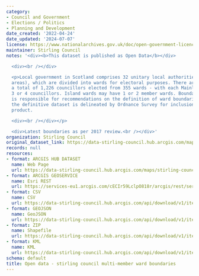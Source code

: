 ```yaml
---
category:
- Council and Government
- Elections / Politics
- Planning and Development
date_created: '2022-04-24'
date_updated: '2024-07-07'
license: https://www.nationalarchives.gov.uk/doc/open-government-licence/version/3/
maintainer: Stirling Council
notes: '<div><b>This dataset is published as Open Data</b></div>

  <div><br /></div>

  <p>Local government in Scotland comprises 32 unitary local authorities (council
  areas), which are divided into wards for electoral purposes. There are currently
  a total of 1,226 councillors elected from 355 wards - with each Mainland ward returning
  3 or 4 councillors. Island wards may have 1 or 2 member wards. Boundaries Scotland
  is responsible for recommendations on the definition of ward boundaries, however,
  the definitive dataset is delineated by Ordnance Survey for inclusion in their BoundaryLine
  product.

  <div><br /></div></p>

  <div>Latest boundaries as per 2017 review.<br /></div>'
organization: Stirling Council
original_dataset_link: https://data-stirling-council.hub.arcgis.com/maps/stirling-council::open-data-stirling-council-multi-member-ward-boundaries
records: null
resources:
- format: ARCGIS HUB DATASET
  name: Web Page
  url: https://data-stirling-council.hub.arcgis.com/maps/stirling-council::open-data-stirling-council-multi-member-ward-boundaries
- format: ARCGIS GEOSERVICE
  name: Esri REST
  url: https://services-eu1.arcgis.com/cECIr59LclpO818r/arcgis/rest/services/Political_Boundaries_Stirling_Ward_Boundaries_2017/FeatureServer/9
- format: CSV
  name: CSV
  url: https://data-stirling-council.hub.arcgis.com/api/download/v1/items/624892890746446c825011b03de6b88c/csv?layers=9
- format: GEOJSON
  name: GeoJSON
  url: https://data-stirling-council.hub.arcgis.com/api/download/v1/items/624892890746446c825011b03de6b88c/geojson?layers=9
- format: ZIP
  name: Shapefile
  url: https://data-stirling-council.hub.arcgis.com/api/download/v1/items/624892890746446c825011b03de6b88c/shapefile?layers=9
- format: KML
  name: KML
  url: https://data-stirling-council.hub.arcgis.com/api/download/v1/items/624892890746446c825011b03de6b88c/kml?layers=9
schema: default
title: Open data - stirling council multi-member ward boundaries
---
```

